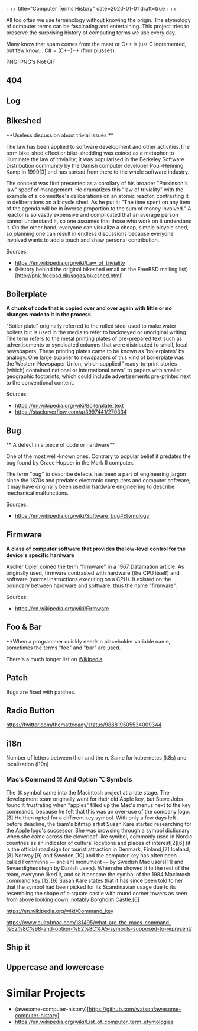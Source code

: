 +++
title="Computer Terms History"
date=2020-01-01
draft=true
+++

All too often we use terminology without knowing the origin. The etymology of
computer terms can be fascinating and entertaining. This project tries to
preserve the surprising history of computing terms we use every day.

Many know that spam comes from the meat or C++ is just C incremented, but few know...
C# = (C++)++ (four plusses)

PNG: PNG's Not GIF

## 404

## Log

## Bikeshed

**Useless discussion about trivial issues **

The law has been applied to software development and other activities.The term
bike-shed effect or bike-shedding was coined as a metaphor to illuminate the law
of triviality; it was popularised in the Berkeley Software Distribution
community by the Danish computer developer Poul-Henning Kamp in 1999[3] and has
spread from there to the whole software industry.

The concept was first presented as a corollary of his broader "Parkinson's law"
spoof of management. He dramatizes this "law of triviality" with the example of
a committee's deliberations on an atomic reactor, contrasting it to
deliberations on a bicycle shed. As he put it: "The time spent on any item of
the agenda will be in inverse proportion to the sum of money involved." A
reactor is so vastly expensive and complicated that an average person cannot
understand it, so one assumes that those who work on it understand it. On the
other hand, everyone can visualize a cheap, simple bicycle shed, so planning one
can result in endless discussions because everyone involved wants to add a touch
and show personal contribution.

Sources:

- https://en.wikipedia.org/wiki/Law_of_triviality
- (History behind the original bikeshed email on the FreeBSD mailing
  list)[http://phk.freebsd.dk/sagas/bikeshed.html]

## Boilerplate

**A chunk of code that is copied over and over again with little or no changes
made to it in the process.**

"Boiler plate" originally referred to the rolled steel used to make water
boilers but is used in the media to refer to hackneyed or unoriginal writing.
The term refers to the metal printing plates of pre-prepared text such as
advertisements or syndicated columns that were distributed to small, local
newspapers. These printing plates came to be known as 'boilerplates' by analogy.
One large supplier to newspapers of this kind of boilerplate was the Western
Newspaper Union, which supplied "ready-to-print stories [which] contained
national or international news" to papers with smaller geographic footprints,
which could include advertisements pre-printed next to the conventional content.

Sources:

- https://en.wikipedia.org/wiki/Boilerplate_text
- https://stackoverflow.com/a/3997441/270334

## Bug

** A defect in a piece of code or hardware**

One of the most well-known ones. Contrary to popular belief it predates the bug
found by Grace Hopper in the Mark II computer.

The term "bug" to describe defects has been a part of engineering jargon since
the 1870s and predates electronic computers and computer software; it may have
originally been used in hardware engineering to describe mechanical
malfunctions.

Sources:

- https://en.wikipedia.org/wiki/Software_bug#Etymology

## Firmware

**A class of computer software that provides the low-level control for the
device's specific hardware**

Ascher Opler coined the term "firmware" in a 1967 Datamation article. As
originally used, firmware contrasted with hardware (the CPU itself) and software
(normal instructions executing on a CPU). It existed on the boundary between
hardware and software; thus the name "firmware".

Sources:

- https://en.wikipedia.org/wiki/Firmware

## Foo & Bar

\*\*When a programmer quickly needs a placeholder variable name, sometimes the
terms "foo" and "bar" are used.

There's a much longer list on
[Wikipedia](https://en.wikipedia.org/wiki/List_of_computer_term_etymologies)

## Patch

Bugs are fixed with patches.

## Radio Button

https://twitter.com/themattcoady/status/988819505534009344

## i18n

Number of letters between the i and the n. Same for kubernetes (k8s) and
localization (l10n)

### Mac’s Command ⌘ And Option ⌥ Symbols

The ⌘ symbol came into the Macintosh project at a late stage. The development
team originally went for their old Apple key, but Steve Jobs found it
frustrating when "apples" filled up the Mac's menus next to the key commands,
because he felt that this was an over-use of the company logo.[3] He then opted
for a different key symbol. With only a few days left before deadline, the
team's bitmap artist Susan Kare started researching for the Apple logo's
successor. She was browsing through a symbol dictionary when she came across the
cloverleaf-like symbol, commonly used in Nordic countries as an indicator of
cultural locations and places of interest[2][6] (it is the official road sign
for tourist attraction in Denmark, Finland,[7] Iceland,[8] Norway,[9] and
Sweden,[10] and the computer key has often been called Fornminne — ancient
monument — by Swedish Mac users[11] and Seværdighedstegn by Danish users). When
she showed it to the rest of the team, everyone liked it, and so it became the
symbol of the 1984 Macintosh command key.[12][6] Susan Kare states that it has
since been told to her that the symbol had been picked for its Scandinavian
usage due to its resembling the shape of a square castle with round corner
towers as seen from above looking down, notably Borgholm Castle.[6]

https://en.wikipedia.org/wiki/Command_key

https://www.cultofmac.com/181495/what-are-the-macs-command-%E2%8C%98-and-option-%E2%8C%A5-symbols-supposed-to-represent/

## Ship it

## Uppercase and lowercase

# Similar Projects

- (awesome-computer-history)[https://github.com/watson/awesome-computer-history]
- https://en.wikipedia.org/wiki/List_of_computer_term_etymologies
